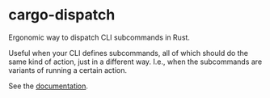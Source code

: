 # cargo-dispatch

Ergonomic way to dispatch CLI subcommands in Rust.

Useful when your CLI defines subcommands, all of which should do the same kind of action, just in a different way.
I.e., when the subcommands are variants of running a certain action.

See the [documentation](https://docs.rs/clap_dispatch).
